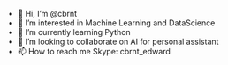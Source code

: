 - 👋 Hi, I’m @cbrnt
- 👀 I’m interested in Machine Learning and DataScience
- 🌱 I’m currently learning Python
- 💞️ I’m looking to collaborate on AI for personal assistant
- 📫 How to reach me Skype: cbrnt_edward

<!---
cbrnt/cbrnt is a ✨ special ✨ repository because its `README.md` (this file) appears on your GitHub profile.
You can click the Preview link to take a look at your changes.
--->

